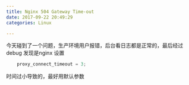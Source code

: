 ```yaml
---
title: Nginx 504 Gateway Time-out
date: 2017-09-22 20:49:29
categories: Linux

---
```



今天碰到了一个问题，生产环境用户报错，后台看日志都是正常的，最后经过debug 发现是nginx 设置
``` Java
	proxy_connect_timeout = 3;
```
时间过小导致的，最好用默认参数
